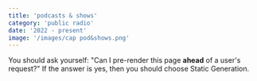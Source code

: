 ```yaml
---
title: 'podcasts & shows'
category: 'public radio'
date: '2022 - present'
image: '/images/cap pod&shows.png'
---
```


You should ask yourself: "Can I pre-render this page **ahead** of a user's request?" If the answer is yes, then you should choose Static Generation.